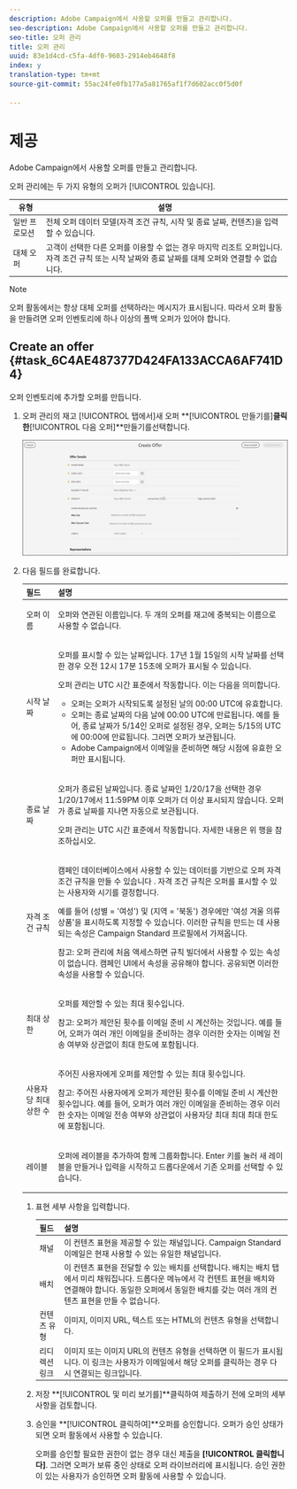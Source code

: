 ```yaml
---
description: Adobe Campaign에서 사용할 오퍼를 만들고 관리합니다.
seo-description: Adobe Campaign에서 사용할 오퍼를 만들고 관리합니다.
seo-title: 오퍼 관리
title: 오퍼 관리
uuid: 83e1d4cd-c5fa-4df0-9603-2914eb4648f8
index: y
translation-type: tm+mt
source-git-commit: 55ac24fe0fb177a5a81765af1f7d602acc0f5d0f

---
```



# 제공

Adobe Campaign에서 사용할 오퍼를 만들고 관리합니다.

오퍼 관리에는 두 가지 유형의 오퍼가 [!UICONTROL 있습니다].

| 유형 | 설명 |
|---|---|
| 일반 프로모션 | 전체 오퍼 데이터 모델(자격 조건 규칙, 시작 및 종료 날짜, 컨텐츠)을 입력할 수 있습니다. |
| 대체 오퍼 | 고객이 선택한 다른 오퍼를 이용할 수 없는 경우 마지막 리조트 오퍼입니다. 자격 조건 규칙 또는 시작 날짜와 종료 날짜를 대체 오퍼와 연결할 수 없습니다. |

>[!NOTE]
>
>오퍼 활동에서는 항상 대체 오퍼를 선택하라는 메시지가 표시됩니다. 따라서 오퍼 활동을 만들려면 오퍼 인벤토리에 하나 이상의 폴백 오퍼가 있어야 합니다.

## Create an offer {#task_6C4AE487377D424FA133ACCA6AF741D4}

오퍼 인벤토리에 추가할 오퍼를 만듭니다.

1. 오퍼 관리의  재고 [!UICONTROL 탭에서]새 오퍼 **[!UICONTROL 만들기를]**클릭한**[!UICONTROL &#x200B;다음 오퍼]**만들기를선택합니다.

   ![](assets/create-offerx.png)

1. 다음 필드를 완료합니다. 

   <table id="table_60A4001CE9F34422ACB59FB62C9CBDCD">
<thead> 
  <tr> 
   <th colname="col1" class="entry"> 필드 </th> 
   <th colname="col2" class="entry"> 설명 </th> 
  </tr>
 </thead>
 <tbody> 
  <tr> 
   <td colname="col1"> <p>오퍼 이름 </p> </td> 
   <td colname="col2"> <p>오퍼와 연관된 이름입니다. 두 개의 오퍼를 재고에 중복되는 이름으로 사용할 수 없습니다. </p> </td> 
  </tr> 
  <tr> 
   <td colname="col1"> <p>시작 날짜 </p> </td> 
   <td colname="col2"> <p>오퍼를 표시할 수 있는 날짜입니다. 17년 1월 15일의 시작 날짜를 선택한 경우 오전 12시 17분 15초에 오퍼가 표시될 수 있습니다. </p> <p>오퍼 관리는 UTC 시간 표준에서 작동합니다. 이는 다음을 의미합니다. </p> <p> 
     <ul id="ul_A9D49B4405F34E6DA8FB52A13437F799"> 
      <li id="li_9490D092B235479A981FC2D5DD0B17B4">오퍼는 오퍼가 시작되도록 설정된 날의 00:00 UTC에 유효합니다. </li> 
      <li id="li_C28BB1FEB9E1495593826403CF5F67A9">오퍼는 종료 날짜의 다음 날에 00:00 UTC에 만료됩니다. 예를 들어, 종료 날짜가 5/14인 오퍼로 설정된 경우, 오퍼는 5/15의 UTC에 00:00에 만료됩니다. 그러면 오퍼가 보관됩니다. </li> 
      <li id="li_D3F7DCD1BF75410A8F4F5BC468B667AB">Adobe Campaign에서 이메일을 준비하면 해당 시점에 유효한 오퍼만 표시됩니다. </li> 
     </ul> </p> </td> 
  </tr> 
  <tr> 
   <td colname="col1"> <p>종료 날짜 </p> </td> 
   <td colname="col2"> <p>오퍼가 종료된 날짜입니다. 종료 날짜인 1/20/17을 선택한 경우 1/20/17에서 11:59PM 이후 오퍼가 더 이상 표시되지 않습니다. 오퍼가 종료 날짜를 지나면 자동으로 보관됩니다. </p><p>오퍼 관리는 UTC 시간 표준에서 작동합니다. 자세한 내용은 위 행을 참조하십시오. </p></td> 
  </tr> 
  <tr> 
   <td colname="col1"> <p>자격 조건 규칙 </p> </td> 
   <td colname="col2"> <p>캠페인 데이터베이스에서 사용할 수 있는 데이터를 기반으로 오퍼 자격 조건 규칙을 만들 수 <span class="keyword"> 있습니다</span> . 자격 조건 규칙은 오퍼를 표시할 수 있는 사용자와 시기를 결정합니다. </p> <p>예를 들어 (성별 = '여성') 및 (지역 = '북동') 경우에만 '여성 겨울 의류 상품'을 표시하도록 지정할 수 있습니다. 이러한 규칙을 만드는 데 사용되는 속성은 Campaign Standard 프로필에서 가져옵니다. </p> <p>참고: 오퍼 관리에 처음 액세스하면 규칙 빌더에서 사용할 수 있는 속성이 없습니다. 캠페인 UI에서 속성을 공유해야 합니다. 공유되면 이러한 속성을 사용할 수 있습니다. </p></td> 
  </tr> 
  <tr> 
   <td colname="col1"> <p>최대 상한 </p> </td> 
   <td colname="col2"> <p>오퍼를 제안할 수 있는 최대 횟수입니다. </p> <p>참고: 오퍼가 제안된 횟수를 이메일 준비 시 계산하는 것입니다. 예를 들어, 오퍼가 여러 개인 이메일을 준비하는 경우 이러한 숫자는 이메일 전송 여부와 상관없이 최대 한도에 포함됩니다. </p></td> 
  </tr> 
  <tr> 
   <td colname="col1"> <p>사용자당 최대 상한 수 </p> </td> 
   <td colname="col2"> <p>주어진 사용자에게 오퍼를 제안할 수 있는 최대 횟수입니다. </p> <p>참고: 주어진 사용자에게 오퍼가 제안된 횟수를 이메일 준비 시 계산한 횟수입니다. 예를 들어, 오퍼가 여러 개인 이메일을 준비하는 경우 이러한 숫자는 이메일 전송 여부와 상관없이 사용자당 최대 최대 최대 한도에 포함됩니다.</p> </td>
  </tr> 
  <tr> 
   <td colname="col1"> <p>레이블 </p> </td> 
   <td colname="col2"> <p>오퍼에 레이블을 추가하여 함께 그룹화합니다. Enter 키를 눌러 새 레이블을 만들거나 입력을 시작하고 드롭다운에서 기존 오퍼를 선택할 수 있습니다. </p> </td> 
  </tr> 
 </tbody> 
</table>

1. 표현 세부 사항을 입력합니다.

   | 필드 | 설명 |
   |---|---|
   | 채널 | 이 컨텐츠 표현을 제공할 수 있는 채널입니다. Campaign Standard 이메일은 현재 사용할 수 있는 유일한 채널입니다. |
   | 배치 | 이 컨텐츠 표현을 전달할 수 있는 배치를 선택합니다. 배치는 배치 탭에서 미리 채워집니다. 드롭다운 메뉴에서 각 컨텐트 표현을 배치와 연결해야 합니다. 동일한 오퍼에서 동일한 배치를 갖는 여러 개의 컨텐츠 표현을 만들 수 없습니다. |
   | 컨텐츠 유형 | 이미지, 이미지 URL, 텍스트 또는 HTML의 컨텐츠 유형을 선택합니다. |
   | 리디렉션 링크 | 이미지 또는 이미지 URL의 컨텐츠 유형을 선택하면 이 필드가 표시됩니다. 이 링크는 사용자가 이메일에서 해당 오퍼를 클릭하는 경우 다시 연결되는 링크입니다. |

1. 저장 **[!UICONTROL 및 미리 보기를]**클릭하여 제출하기 전에 오퍼의 세부 사항을 검토합니다.
1. 승인을 **[!UICONTROL 클릭하여]**오퍼를 승인합니다. 오퍼가 승인 상태가 되면 오퍼 활동에서 사용할 수 있습니다.

   오퍼를 승인할 필요한 권한이 없는 경우 대신 제출을 **[!UICONTROL 클릭합니다]**. 그러면 오퍼가 보류 중인 상태로 오퍼 라이브러리에 표시됩니다. 승인 권한이 있는 사용자가 승인하면 오퍼 활동에 사용할 수 있습니다.
